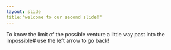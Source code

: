 ```yaml
---
layout: slide
title:"welcome to our second slide!"
---
```

To know the limit of the possible venture a little way past into the impossible#
use the left arrow to go back!
